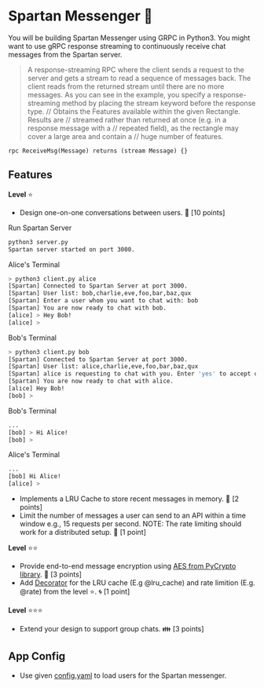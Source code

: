 # Spartan Messenger :speech_balloon:

You will be building Spartan Messenger using GRPC in Python3. You might want to use gRPC response streaming to continuously receive chat messages from the Spartan server.

> A response-streaming RPC where the client sends a request to the server and gets a stream to read a sequence of messages back. The client reads from the returned stream until there are no more messages. As you can see in the example, you specify a response-streaming method by placing the stream keyword before the response type.
// Obtains the Features available within the given Rectangle.  Results are
// streamed rather than returned at once (e.g. in a response message with a
// repeated field), as the rectangle may cover a large area and contain a
// huge number of features.
```
rpc ReceiveMsg(Message) returns (stream Message) {} 
```

## Features

__Level__ :star: 
- Design one-on-one conversations between users. :couple: [10 points]

Run Spartan Server
```sh
python3 server.py
Spartan server started on port 3000.
```

Alice's Terminal
```sh
> python3 client.py alice
[Spartan] Connected to Spartan Server at port 3000.
[Spartan] User list: bob,charlie,eve,foo,bar,baz,qux
[Spartan] Enter a user whom you want to chat with: bob
[Spartan] You are now ready to chat with bob.
[alice] > Hey Bob!
[alice] >
```

Bob's Terminal
```sh
> python3 client.py bob
[Spartan] Connected to Spartan Server at port 3000.
[Spartan] User list: alice,charlie,eve,foo,bar,baz,qux
[Spartan] alice is requesting to chat with you. Enter 'yes' to accept or different user: yes
[Spartan] You are now ready to chat with alice.
[alice] Hey Bob!
[bob] >
```

Bob's Terminal
```sh
...
[bob] > Hi Alice!
[bob] >
```

Alice's Terminal
```sh
...
[bob] Hi Alice!
[alice] >
```


- Implements a LRU Cache to store recent messages in memory. :floppy_disk: [2 points]
- Limit the number of messages a user can send to an API within a time window e.g., 15 requests per second. NOTE: The rate limiting should work for a distributed setup. :vertical_traffic_light: [1 point]


__Level__ :star::star:
- Provide end-to-end message encryption using [AES from PyCrypto library](https://docs.python-guide.org/scenarios/crypto/#pycrypto). :key: [3 points] 
- Add [Decorator](https://www.python-course.eu/python3_decorators.php) for the LRU cache (E.g @lru_cache) and rate limition (E.g. @rate) from the level :star:. :cyclone: [1 point]

__Level__ :star::star::star:
- Extend your design to support group chats. :family: [3 points]

## App Config

- Use given [config.yaml](config.yaml) to load users for the Spartan messenger.



